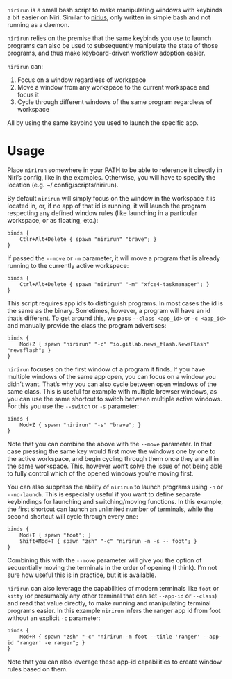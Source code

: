 ```nirirun``` is a small bash script to make manipulating windows with keybinds a bit easier on Niri. Similar to [nirius](https://git.sr.ht/~tsdh/nirius), only written in simple bash and not running as a daemon.

```nirirun``` relies on the premise that the same keybinds you use to launch programs can also be used to subsequently manipulate the state of those programs, and thus make keyboard-driven workflow adoption easier.

```nirirun``` can:

1. Focus on a window regardless of workspace
2. Move a window from any workspace to the current workspace and focus it
3. Cycle through different windows of the same program regardless of workspace

All by using the same keybind you used to launch the specific app.

# Usage

Place ```nirirun``` somewhere in your PATH to be able to reference it directly in Niri’s config, like in the examples. Otherwise, you will have to specify the location (e.g. ~/.config/scripts/nirirun).

By default ```nirirun``` will simply focus on the window in the workspace it is located in, or, if no app of that id is running, it will launch the program respecting any defined window rules (like launching in a particular workspace, or as floating, etc.):

```
binds {
    Ctlr+Alt+Delete { spawn "nirirun" "brave"; }
}
```

If passed the ```--move``` or ```-m``` parameter, it will move a program that is already running to the currently active workspace:

```
binds {
    Ctrl+Alt+Delete { spawn "nirirun" "-m" "xfce4-taskmanager"; }
}
```

This script requires app id’s to distinguish programs. In most cases the id is the same as the binary. Sometimes, however, a program will have an id that’s different. To get around this, we pass ```--class <app_id>``` or ```-c <app_id>``` and manually provide the class the program advertises:

```
binds {
    Mod+Z { spawn "nirirun" "-c" "io.gitlab.news_flash.NewsFlash" "newsflash"; }
}
```

```nirirun``` focuses on the first window of a program it finds. If you have multiple windows of the same app open, you can focus on a window you didn’t want. That’s why you can also cycle between open windows of the same class. This is useful for example with multiple browser windows, as you can use the same shortcut to switch between multiple active windows. For this you use the ```--switch``` or ```-s``` parameter:

```
binds {
    Mod+Z { spawn "nirirun" "-s" "brave"; }
}
```

Note that you can combine the above with the ```--move``` parameter. In that case pressing the same key would first move the windows one by one to the active workspace, and begin cycling through them once they are all in the same workspace. This, however won’t solve the issue of not being able to fully control which of the opened windows you’re moving first.

You can also suppress the ability of ```nirirun``` to launch programs using ```-n``` or ```--no-launch```. This is especially useful if you want to define separate keybindings for launching and switching/moving functions. In this example, the first shortcut can launch an unlimited number of terminals, while the second shortcut will cycle through every one:

```
binds {
    Mod+T { spawn "foot"; }
    Shift+Mod+T { spawn "zsh" "-c" "nirirun -n -s -- foot"; }
}
```

Combining this  with the ```--move``` parameter will give you the option of sequentially moving the terminals in the order of opening (I think). I’m not sure how useful this is in practice, but it is available.

```nirirun``` can also leverage the capabilities of modern terminals like ```foot``` or ```kitty``` (or presumably any other terminal that can set ```--app-id``` or ```--class```) and read that value directly, to make running and manipulating terminal programs easier. In this example ```nirirun``` infers the ranger app id from foot without an explicit ```-c``` parameter:

```
binds {
    Mod+R { spawn "zsh" "-c" "nirirun -m foot --title 'ranger' --app-id 'ranger' -e ranger"; }
}
```

Note that you can also leverage these app-id capabilities to create window rules based on them.
